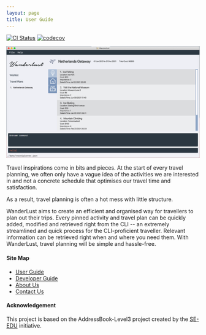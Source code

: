 ```yaml
---
layout: page
title: User Guide
---
```


[![CI Status](https://github.com/AY2021S1-CS2103-T14-3/tp/workflows/Java%20CI/badge.svg)](https://github.com/AY2021S1-CS2103-T14-3/tp/actions)
[![codecov](https://codecov.io/gh/AY2021S1-CS2103-T14-3/tp/branch/master/graph/badge.svg)](https://codecov.io/gh/AY2021S1-CS2103-T14-3/tp)

![Ui](docs/images/Ui.png)

Travel inspirations come in bits and pieces.
At the start of every travel planning, we often only have a vague idea of the activities we are interested in and not a concrete schedule that optimises our travel time and satisfaction.

As a result, travel planning is often a hot mess with little structure.

WanderLust aims to create an efficient and organised way for travellers to plan out their trips.
Every pinned activity and travel plan can be quickly added, modified and retrieved right from the CLI -- an extremely streamlined and quick process for the CLI-proficient traveller.
Relevant information can be retrieved right when and where you need them. With WanderLust, travel planning will be simple and hassle-free.

#### Site Map

* [User Guide](/docs/UserGuide.md)
* [Developer Guide](/docs/DeveloperGuide.md)
* [About Us](/docs/AboutUs.md)
* [Contact Us](/docs/ContactUs.md)

#### Acknowledgement

This project is based on the AddressBook-Level3 project created by the [SE-EDU](https://se-education.org) initiative.
